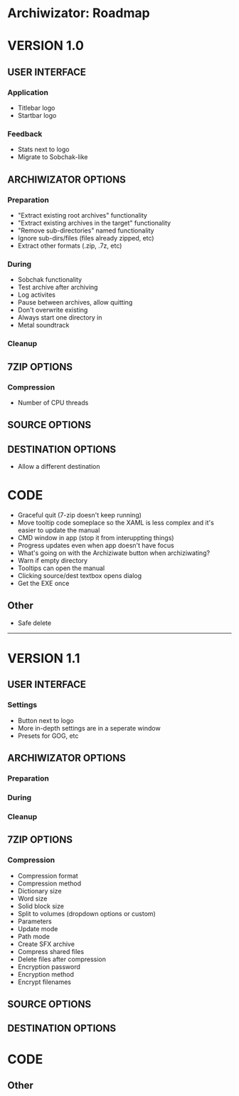 ﻿# Archiwizator: Roadmap

# VERSION 1.0
## USER INTERFACE
### Application
* Titlebar logo
* Startbar logo
### Feedback
* Stats next to logo
* Migrate to Sobchak-like
## ARCHIWIZATOR OPTIONS
### Preparation
* "Extract existing root archives" functionality
* "Extract existing archives in the target" functionality
* "Remove sub-directories" named functionality
* Ignore sub-dirs/files (files already zipped, etc)
* Extract other formats (.zip, .7z, etc)
### During
* Sobchak functionality
* Test archive after archiving
* Log activites
* Pause between archives, allow quitting
* Don't overwrite existing
* Always start one directory in
* Metal soundtrack
### Cleanup

## 7ZIP OPTIONS
### Compression
* Number of CPU threads

## SOURCE OPTIONS

## DESTINATION OPTIONS
* Allow a different destination

# CODE
* Graceful quit (7-zip doesn't keep running)
* Move tooltip code someplace so the XAML is less complex and it's easier to update the manual
* CMD window in app (stop it from interuppting things)
* Progress updates even when app doesn't have focus
* What's going on with the Archiziwate button when archiziwating?
* Warn if empty directory
* Tooltips can open the manual
* Clicking source/dest textbox opens dialog
* Get the EXE once

## Other
* Safe delete

***

# VERSION 1.1

## USER INTERFACE

### Settings
* Button next to logo
* More in-depth settings are in a seperate window
* Presets for GOG, etc

## ARCHIWIZATOR OPTIONS
### Preparation

### During

### Cleanup

## 7ZIP OPTIONS

### Compression
* Compression format
* Compression method
* Dictionary size
* Word size
* Solid block size
* Split to volumes (dropdown options or custom)
* Parameters
* Update mode
* Path mode
* Create SFX archive
* Compress shared files
* Delete files after compression
* Encryption password
* Encryption method
* Encrypt filenames

## SOURCE OPTIONS

## DESTINATION OPTIONS

# CODE

## Other